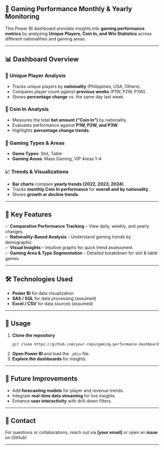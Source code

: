 ## 🎰 Gaming Performance Monthly & Yearly Monitoring

This Power BI dashboard provides insights into **gaming performance metrics** by analyzing **Unique Players, Coin In, and Win Statistics** across different nationalities and gaming areas.

---

## 📊 Dashboard Overview

### 🔹 Unique Player Analysis
- Tracks unique players by **nationality** (Philippines, USA, Others).
- Compares player count against **previous weeks** (P1W, P2W, P3W).
- Shows **percentage change** vs. the same day last week.

### 🔹 Coin In Analysis
- Measures the total **bet amount ("Coin In")** by nationality.
- Evaluates performance against **P1W, P2W, and P3W**.
- Highlights **percentage change trends**.

### 🔹 Gaming Types & Areas
- **Game Types**: Slot, Table
- **Gaming Areas**: Mass Gaming, VIP Areas 1-4

### 📈 Trends & Visualizations
- **Bar charts** compare **yearly trends (2022, 2023, 2024)**.
- Tracks **monthly Coin In performance** for **overall and by nationality**.
- Shows **growth or decline trends**.

---

## 🚀 Key Features
✅ **Comparative Performance Tracking** – View daily, weekly, and yearly changes.  
✅ **Nationality-Based Analysis** – Understand gaming trends by demographic.  
✅ **Visual Insights** – Intuitive graphs for quick trend assessment.  
✅ **Gaming Area & Type Segmentation** – Detailed breakdown for slot & table games.  

---

## 🛠️ Technologies Used
- **Power BI** for data visualization  
- **SAS / SQL** for data processing (assumed)  
- **Excel / CSV** for data sources (assumed)  

---

## 📌 Usage
1. **Clone the repository**  
   ```sh
   git clone https://github.com/your-repo/gaming-performance-dashboard.git
   ```
2. **Open Power BI** and load the `.pbix` file.  
3. **Explore the dashboards** for insights.  

---

## 📅 Future Improvements
- Add **forecasting models** for player and revenue trends.  
- Integrate **real-time data streaming** for live insights.  
- Enhance **user interactivity** with drill-down filters.  

---

## 📧 Contact
For questions or collaborations, reach out via **[your email]** or open an **issue** on GitHub!  

---

